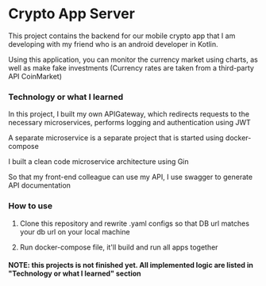 
# Crypto App Server
This project contains the backend for our mobile crypto app that I am developing with my friend who is an android developer in Kotlin.

Using this application, you can monitor the currency market using charts, as well as make fake investments (Currency rates are taken from a third-party API CoinMarket)


### Technology or what I learned
In this project, I built my own APIGateway, which redirects requests to the necessary microservices, performs logging and authentication using JWT

A separate microservice is a separate project that is started using docker-compose

I built a clean code microservice architecture using Gin

So that my front-end colleague can use my API, I use swagger to generate API documentation

### How to use
1. Clone this repository and rewrite .yaml configs so that DB url matches your db url on your local machine

2. Run docker-compose file, it'll build and run all apps together

#### NOTE: this projects is not finished yet. All implemented logic are listed in "Technology or what I learned" section






